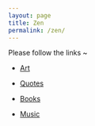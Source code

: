 ```yaml
---
layout: page
title: Zen
permalink: /zen/
---
```


Please follow the links ~
<!-- - <a href="{{ '/arena/weblog' | prepend: site.baseurl | prepend: site.url }}">Weekly Blogs</a> -->

- <a href="{{ '/arena/art' | prepend: site.baseurl | prepend: site.url }}">Art</a>

- <a href="{{ '/arena/quotes' | prepend: site.baseurl | prepend: site.url }}">Quotes</a>

- <a href="{{ '/arena/books' | prepend: site.baseurl | prepend: site.url }}">Books</a>

- <a href="{{ '/arena/music' | prepend: site.baseurl | prepend: site.url }}">Music</a>

<!--

	- <a href="{{ '/arena/face' | prepend: site.baseurl | prepend: site.url }}">My Weird Faces</a>

-->
